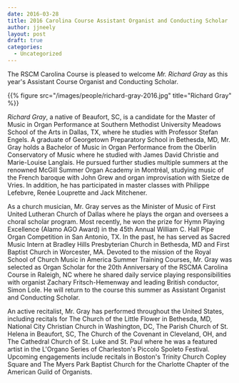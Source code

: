 ```yaml
---
date: 2016-03-28
title: 2016 Carolina Course Assistant Organist and Conducting Scholar
author: jjneely
layout: post
draft: true
categories:
  - Uncategorized
---
```


The RSCM Carolina Course is pleased to welcome *Mr. Richard Gray* as this year's
Assistant Course Organist and Conducting Scholar.

{{% figure src="/images/people/richard-gray-2016.jpg" title="Richard Gray" %}}

*Richard Gray*, a native of Beaufort, SC, is a candidate for the Master of Music
in Organ Performance at Southern Methodist University Meadows School of the
Arts in Dallas, TX, where he studies with Professor Stefan Engels. A graduate
of Georgetown Preparatory School in Bethesda, MD, Mr. Gray holds a Bachelor of
Music in Organ Performance from the Oberlin Conservatory of Music where he
studied with James David Christie and Marie-Louise Langlais. He pursued further
studies multiple summers at the renowned McGill Summer Organ Academy in
Montréal, studying music of the French baroque with John Grew and organ
improvisation with Sietze de Vries. In addition, he has participated in master
classes with Philippe Lefebvre, Renée Louprette and Jack Mitchener.

As a church musician, Mr. Gray serves as the Minister of Music of First United
Lutheran Church of Dallas where he plays the organ and oversees a choral
scholar program. Most recently, he won the prize for Hymn Playing Excellence
(Alamo AGO Award) in the 45th Annual William C. Hall Pipe Organ Competition in
San Antonio, TX. In the past, he has served as Sacred Music Intern at Bradley
Hills Presbyterian Church in Bethesda, MD and First Baptist Church in
Worcester, MA. Devoted to the mission of the Royal School of Church Music in
America Summer Training Courses, Mr. Gray was selected as Organ Scholar for the
20th Anniversary of the RSCMA Carolina Course in Raleigh, NC where he shared
daily service playing responsibilities with organist Zachary Fritsch-Hemenway
and leading British conductor, Simon Lole. He will return to the course this
summer as Assistant Organist and Conducting Scholar.

An active recitalist, Mr. Gray has performed throughout the United States,
including recitals for The Church of the Little Flower in Bethesda, MD,
National City Christian Church in Washington, DC, The Parish Church of St.
Helena in Beaufort, SC, The Church of the Covenant in Cleveland, OH, and The
Cathedral Church of St. Luke and St. Paul where he was a featured artist in the
L'Organo Series of Charleston's Piccolo Spoleto Festival. Upcoming engagements
include recitals in Boston's Trinity Church Copley Square and The Myers Park
Baptist Church for the Charlotte Chapter of the American Guild of Organists.


